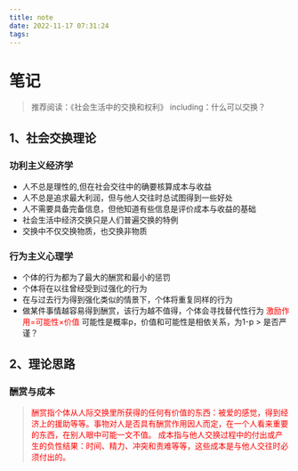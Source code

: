 ```yaml
---
title: note
date: 2022-11-17 07:31:24
tags:
---
```

# 笔记
> 推荐阅读：《社会生活中的交换和权利》  including：什么可以交换？
## 1、社会交换理论
### 功利主义经济学
+ 人不总是理性的,但在社会交往中的确要核算成本与收益
+ 人不总是追求最大利润，但与他人交往时总试图得到一些好处
+ 人不需要具备完备信息，但他知道有些信息是评价成本与收益的基础
+ 社会生活中经济交换只是人们普遍交换的特例
+ 交换中不仅交换物质，也交换非物质
### 行为主义心理学
+ 个体的行为都为了最大的酬赏和最小的惩罚
+ 个体将在以往曾经受到过强化的行为
+ 在与过去行为得到强化类似的情景下，个体将重复同样的行为
+ 做某件事情越容易得到酬赏，该行为越不值得，个体会寻找替代性行为
<font color=red>激励作用=可能性×价值</font>
可能性是概率p，价值和可能性是相依关系，为1-p > 是否严谨？
## 2、理论思路
### 酬赏与成本 
> <font color=red>酬赏<red>指个体从人际交换里所获得的任何有价值的东西：被爱的感觉，得到经济上的援助等等。事物对人是否具有酬赏作用因人而定，在一个人看来重要的东西，在别人眼中可能一文不值。
> <font color=red>成本<font>指与他人交换过程中的付出或产生的负性结果：时间、精力、冲突和责难等等，这些成本是与他人交往时必须付出的。
